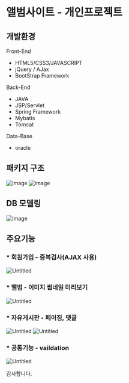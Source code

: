 # 앨범사이트 - 개인프로젝트

## 개발환경

Front-End

* HTML5/CSS3/JAVASCRIPT
* jQuery / AJax
* BootStrap Framework

Back-End

* JAVA
* JSP/Servlet
* Spring Framework
* Mybatis
* Tomcat

Data-Base
* oracle

## 패키지 구조
![image](https://github.com/kimkiwon0307/AlbumProject/assets/46276548/ec657c20-4d64-414d-bf64-929593d51467)
![image](https://github.com/kimkiwon0307/AlbumProject/assets/46276548/0523b543-ac79-44ee-a475-6bec698c0cf1)


## DB 모델링
![image](https://github.com/kimkiwon0307/AlbumProject/assets/46276548/0d405609-4532-4e25-a5ab-4ecb8eab2274)


## 주요기능

### * 회원가입 - 중복검사(AJAX 사용)
![Untitled](https://prod-files-secure.s3.us-west-2.amazonaws.com/3ab81e94-1bd8-4001-b52a-b7450c1c22c8/25d08821-35c2-49f7-82ed-8c76a7ac0131/Untitled.png)

### * 앨범 - 이미지 썸네일 미리보기
![Untitled](https://prod-files-secure.s3.us-west-2.amazonaws.com/3ab81e94-1bd8-4001-b52a-b7450c1c22c8/b99fd7be-63a7-4a0c-bdc9-5e6cd5305172/Untitled.png)

### * 자유게시판 - 페이징,  댓글
![Untitled](https://prod-files-secure.s3.us-west-2.amazonaws.com/3ab81e94-1bd8-4001-b52a-b7450c1c22c8/02044675-8e37-4993-8b59-6c28333127d9/Untitled.png)
![Untitled](https://prod-files-secure.s3.us-west-2.amazonaws.com/3ab81e94-1bd8-4001-b52a-b7450c1c22c8/8cd98439-ec44-4e31-954c-927424c6fefe/Untitled.png)

### * 공통기능 - vaildation
![Untitled](https://prod-files-secure.s3.us-west-2.amazonaws.com/3ab81e94-1bd8-4001-b52a-b7450c1c22c8/df0d875a-02b7-4cd1-b69d-91afd87cac64/Untitled.png)

감사합니다.
